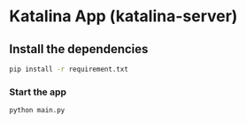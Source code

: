 # Katalina App (katalina-server)

## Install the dependencies

```bash
pip install -r requirement.txt
```

### Start the app

```bash
python main.py
```
